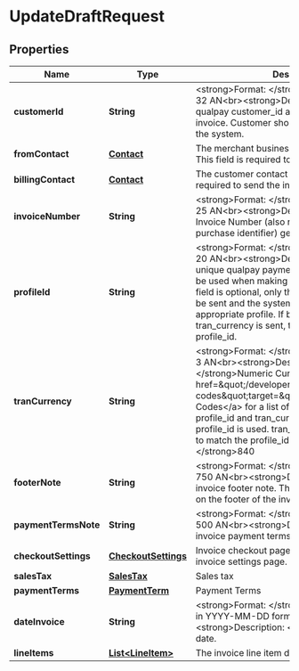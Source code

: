 
# UpdateDraftRequest

## Properties
Name | Type | Description | Notes
------------ | ------------- | ------------- | -------------
**customerId** | **String** | &lt;strong&gt;Format: &lt;/strong&gt;Variable length, up to 32 AN&lt;br&gt;&lt;strong&gt;Description: &lt;/strong&gt;The qualpay customer_id associated with this invoice. Customer should be a valid customer in the system.   | 
**fromContact** | [**Contact**](Contact.md) | The merchant business contact information. This field is required to send the invoice. |  [optional]
**billingContact** | [**Contact**](Contact.md) | The customer contact information. This field is required to send the invoice.  |  [optional]
**invoiceNumber** | **String** | &lt;strong&gt;Format: &lt;/strong&gt;Variable length, up to 25 AN&lt;br&gt;&lt;strong&gt;Description: &lt;/strong&gt;The Invoice Number (also referred to as the purchase identifier) generated by the merchant.  | 
**profileId** | **String** | &lt;strong&gt;Format: &lt;/strong&gt;Variable length, up to 20 AN&lt;br&gt;&lt;strong&gt;Description: &lt;/strong&gt;The unique qualpay payment gateway profile ID to be used when making an invoice payment. This field is optional, only the tran_currency field can be sent and the system will choose the appropriate profile. If both profile_id and tran_currency is sent, the system will use the profile_id.  |  [optional]
**tranCurrency** | **String** | &lt;strong&gt;Format: &lt;/strong&gt;Variable length, up to 3 AN&lt;br&gt;&lt;strong&gt;Description: &lt;/strong&gt;Numeric Currency Code. Refer to &lt;a href&#x3D;\&quot;/developer/api/reference#country-codes\&quot;target&#x3D;\&quot;_blank\&quot;&gt;Country Codes&lt;/a&gt; for a list of currency codes. If both profile_id and tran_currency fields are provided, profile_id is used. tran_currency will be updated to match the profile_id&lt;br&gt;&lt;strong&gt;Default: &lt;/strong&gt;840 |  [optional]
**footerNote** | **String** | &lt;strong&gt;Format: &lt;/strong&gt;Variable length, up to 750 AN&lt;br&gt;&lt;strong&gt;Description: &lt;/strong&gt;The invoice footer note. This data will be displayed on the footer of the invoice.  |  [optional]
**paymentTermsNote** | **String** | &lt;strong&gt;Format: &lt;/strong&gt;Variable length, up to 500 AN&lt;br&gt;&lt;strong&gt;Description: &lt;/strong&gt;The invoice payment terms description.  |  [optional]
**checkoutSettings** | [**CheckoutSettings**](CheckoutSettings.md) | Invoice checkout page specific settings from the invoice settings page. |  [optional]
**salesTax** | [**SalesTax**](SalesTax.md) | Sales tax |  [optional]
**paymentTerms** | [**PaymentTerm**](PaymentTerm.md) | Payment Terms |  [optional]
**dateInvoice** | **String** | &lt;strong&gt;Format: &lt;/strong&gt;Fixed length, 10 AN, in YYYY-MM-DD format&lt;br&gt;&lt;strong&gt;Description: &lt;/strong&gt;The invoice date. |  [optional]
**lineItems** | [**List&lt;LineItem&gt;**](LineItem.md) | The invoice line item details.  |  [optional]



